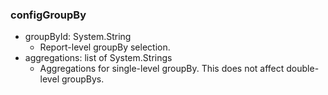 ### configGroupBy
- groupById: System.String
  - Report-level groupBy selection.
- aggregations: list of System.Strings
  - Aggregations for single-level groupBy. This does not affect double-level groupBys.
